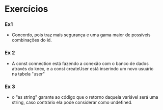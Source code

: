 # Exercícios

### Ex1
- Concordo, pois traz mais segurança e uma gama maior de possíveis combinações do id.

### Ex 2
- A const connection está fazendo a conexão com o banco de dados através do knex, e a const createUser está inserindo um novo usuário na tabela "user" 

### Ex 3
- o "as string" garante ao código que o retorno daquela variável será uma string, caso contrário ela pode considerar como undefined.